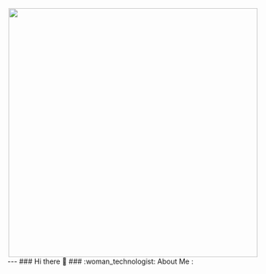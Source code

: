 
<div id='header' align='center'>
  <img src="https://media.giphy.com/media/137EaR4vAOCn1S/giphy.gif" width="500"/>
</div>
---
### Hi there 👋
### :woman_technologist: About Me :

